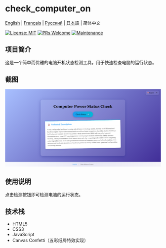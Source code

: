 # check_computer_on

[English](../README.md) | [Français](README.fr.md) | [Русский](README.ru.md) | [日本語](README.ja.md) | 简体中文

[![License: MIT](https://img.shields.io/badge/License-MIT-yellow.svg)](https://opensource.org/licenses/MIT)
[![PRs Welcome](https://img.shields.io/badge/PRs-welcome-brightgreen.svg)](http://makeapullrequest.com)
[![Maintenance](https://img.shields.io/badge/Maintained%3F-yes-green.svg)](https://github.com/yourusername/check_computer_on/graphs/commit-activity)

## 项目简介

这是一个简单而优雅的电脑开机状态检测工具，用于快速检查电脑的运行状态。

## 截图

![截图](../assets/images/page.png)

## 使用说明

点击检测按钮即可检测电脑的运行状态。

## 技术栈

- HTML5
- CSS3
- JavaScript
- Canvas Confetti（五彩纸屑特效实现）